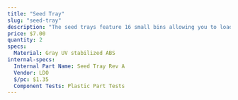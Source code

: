 ```yaml
---
title: "Seed Tray"
slug: "seed-tray"
description: "The seed trays feature 16 small bins allowing you to load 16 precise quantities/types of seeds into your FarmBot."
price: $7.00
quantity: 2
specs:
  Material: Gray UV stabilized ABS
internal-specs:
  Internal Part Name: Seed Tray Rev A
  Vendor: LDO
  $/pc: $1.35
  Component Tests: Plastic Part Tests
---
```

